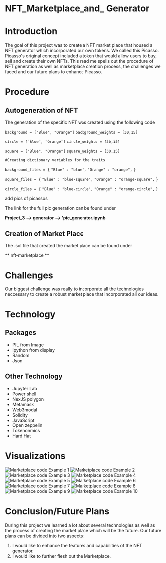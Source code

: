 # NFT_Marketplace_and_ Generator

# Introduction

The goal of this project was to create a NFT market place that housed a NFT generator which incorporated our own tokens. We called this Picasso. Picasso's original concept included a token that would allow users to buy, sell and create their own NFTs. 
This read me spells out the procedure of NFT generation as well as marketplace creation process, the challenges we faced and our future plans to enhance Picasso. 

# Procedure

## Autogeneration of NFT
 
 The generation of the specific NFT was created using the following code

`background = ["Blue", "Orange"]`
`background_weights = [30,15]`

`circle = ["Blue", "Orange"]`
`circle_weights = [30,15]`

`square = ["Blue", "Orange"]`
`square_weights = [30,15]`


`#Creating dictionary variables for the traits`

`background_files = {` 
    `"Blue" : "blue",`
    `"Orange" : "orange",`
`}`

`square_files = {`
    `"Blue" : "blue-square",`
    `"Orange" : "orange-square",`
`}`

`circle_files = {`
    `"Blue" : "blue-circle",`
    `"Orange" : "orange-circle",`
`}`

add pics of picassos 

The link for the full pic generation can be found under

**Project_3 --> generator --> 'pic_generator.ipynb**



## Creation of Market Place

The .sol file that created the market place can be found under

** nft-marketplace **



# Challenges

Our biggest challenge  was really to incorporate all the technologies neccessary to create a robust market place that incorporated all our ideas. 


# Technology 

## Packages
- PIL from Image
- Ipython from display
- Random
- Json

## Other Technology
- Jupyter Lab
- Power shell
- NexJS polygon
- Metamask
- Web3modal
- Solidity
- JavaScript
- Open zeppelin
- Tokenonmics
- Hard Hat

# Visualizations

![Marketplace code Example 1](PP.JPG)
![Marketplace code Example 2](PP1.JPG)
![Marketplace code Example 3](PP2.JPG)
![Marketplace code Example 4](PP3.JPG)
![Marketplace code Example 5](PP4.JPG)
![Marketplace code Example 6](PP5.JPG)
![Marketplace code Example 7](PP6.JPG)
![Marketplace code Example 8](PP7.JPG)
![Marketplace code Example 9](PP8.JPG)
![Marketplace code Example 10](PP9.JPG)

# Conclusion/Future Plans

During this project we learned a lot about several technologies as well as the process of creating the market place which will be the future. 
Our future plans can be divided into two aspects: 
1. I would like to enhance the features and capabilities of the NFT generator. 
2. I would like to further flesh out the Marketplace. 
